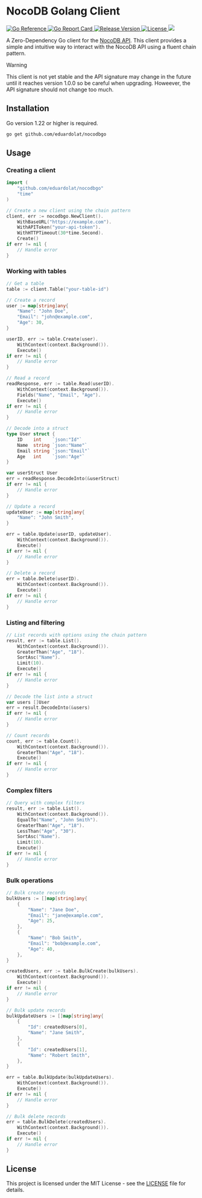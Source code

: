 # NocoDB Golang Client

<p>
  <a href="https://pkg.go.dev/github.com/eduardolat/nocodbgo">
    <img src="https://pkg.go.dev/badge/github.com/eduardolat/nocodbgo" alt="Go Reference"/>
  </a>
  <a href="https://goreportcard.com/report/eduardolat/nocodbgo">
    <img src="https://goreportcard.com/badge/eduardolat/nocodbgo" alt="Go Report Card"/>
  </a>
  <a href="https://github.com/eduardolat/nocodbgo/releases/latest">
    <img src="https://img.shields.io/github/release/eduardolat/nocodbgo.svg" alt="Release Version"/>
  </a>
  <a href="LICENSE">
    <img src="https://img.shields.io/github/license/eduardolat/nocodbgo.svg" alt="License"/>
  </a>
  <a href="https://github.com/eduardolat/nocodbgo">
    <img src="https://img.shields.io/github/stars/eduardolat/nocodbgo?style=flat&label=github+stars"/>
  </a>
</p>

A Zero-Dependency Go client for the
[NocoDB API](https://docs.nocodb.com/developer-resources/rest-APIs/overview).
This client provides a simple and intuitive way to interact with the NocoDB API
using a fluent chain pattern.

> [!WARNING]
> This client is not yet stable and the API signature may change in the future
> until it reaches version 1.0.0 so be careful when upgrading. Howeever, the API
> signature should not change too much.

## Installation

Go version 1.22 or higher is required.

```bash
go get github.com/eduardolat/nocodbgo
```

## Usage

### Creating a client

```go
import (
    "github.com/eduardolat/nocodbgo"
    "time"
)

// Create a new client using the chain pattern
client, err := nocodbgo.NewClient().
    WithBaseURL("https://example.com").
    WithAPIToken("your-api-token").
    WithHTTPTimeout(30*time.Second).
    Create()
if err != nil {
    // Handle error
}
```

### Working with tables

```go
// Get a table
table := client.Table("your-table-id")

// Create a record
user := map[string]any{
    "Name": "John Doe",
    "Email": "john@example.com",
    "Age": 30,
}

userID, err := table.Create(user).
    WithContext(context.Background()).
    Execute()
if err != nil {
    // Handle error
}

// Read a record
readResponse, err := table.Read(userID).
    WithContext(context.Background()).
    Fields("Name", "Email", "Age").
    Execute()
if err != nil {
    // Handle error
}

// Decode into a struct
type User struct {
    ID    int    `json:"Id"`
    Name  string `json:"Name"`
    Email string `json:"Email"`
    Age   int    `json:"Age"`
}

var userStruct User
err = readResponse.DecodeInto(&userStruct)
if err != nil {
    // Handle error
}

// Update a record
updateUser := map[string]any{
    "Name": "John Smith",
}

err = table.Update(userID, updateUser).
    WithContext(context.Background()).
    Execute()
if err != nil {
    // Handle error
}

// Delete a record
err = table.Delete(userID).
    WithContext(context.Background()).
    Execute()
if err != nil {
    // Handle error
}
```

### Listing and filtering

```go
// List records with options using the chain pattern
result, err := table.List().
    WithContext(context.Background()).
    GreaterThan("Age", "18").
    SortAsc("Name").
    Limit(10).
    Execute()
if err != nil {
    // Handle error
}

// Decode the list into a struct
var users []User
err = result.DecodeInto(&users)
if err != nil {
    // Handle error
}

// Count records
count, err := table.Count().
    WithContext(context.Background()).
    GreaterThan("Age", "18").
    Execute()
if err != nil {
    // Handle error
}
```

### Complex filters

```go
// Query with complex filters
result, err := table.List().
    WithContext(context.Background()).
    EqualTo("Name", "John Smith").
    GreaterThan("Age", "18").
    LessThan("Age", "30").
    SortAsc("Name").
    Limit(10).
    Execute()
if err != nil {
    // Handle error
}
```

### Bulk operations

```go
// Bulk create records
bulkUsers := []map[string]any{
    {
        "Name": "Jane Doe",
        "Email": "jane@example.com",
        "Age": 25,
    },
    {
        "Name": "Bob Smith",
        "Email": "bob@example.com",
        "Age": 40,
    },
}

createdUsers, err := table.BulkCreate(bulkUsers).
    WithContext(context.Background()).
    Execute()
if err != nil {
    // Handle error
}

// Bulk update records
bulkUpdateUsers := []map[string]any{
    {
        "Id": createdUsers[0],
        "Name": "Jane Smith",
    },
    {
        "Id": createdUsers[1],
        "Name": "Robert Smith",
    },
}

err = table.BulkUpdate(bulkUpdateUsers).
    WithContext(context.Background()).
    Execute()
if err != nil {
    // Handle error
}

// Bulk delete records
err = table.BulkDelete(createdUsers).
    WithContext(context.Background()).
    Execute()
if err != nil {
    // Handle error
}
```

## License

This project is licensed under the MIT License - see the [LICENSE](LICENSE) file
for details.
